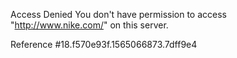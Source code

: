 Access Denied You don't have permission to access "http://www.nike.com/" on this server.

Reference #18.f570e93f.1565066873.7dff9e4